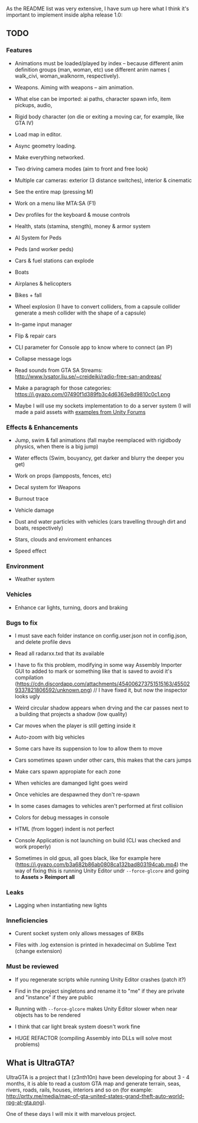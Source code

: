 As the README list was very extensive, I have sum up here what I think it's important to implement inside alpha release 1.0:

## TODO

### Features

* Animations must be loaded/played by index – because different anim definition groups (man, woman, etc) use different anim names ( walk_civi, woman_walknorm, respectively).

* Weapons. Aiming with weapons – aim animation.

* What else can be imported: ai paths, character spawn info, item pickups, audio, 

* Rigid body character (on die or exiting a moving car, for example, like GTA IV)

* Load map in editor.

* Async geometry loading.

* Make everything networked.

- Two driving camera modes (aim to front and free look)

- Multiple car cameras: exterior (3 distance switches), interior & cinematic

- See the entire map (pressing M)

- Work on a menu like MTA:SA (F1)

- Dev profiles for the keyboard & mouse controls

- Health, stats (stamina, stength), money & armor system

- AI System for Peds

- Peds (and worker peds)

- Cars & fuel stations can explode

 - Boats
 
 - Airplanes & helicopters
 
 - Bikes + fall

- Wheel explosion (I have to convert colliders, from a capsule collider generate a mesh collider with the shape of a capsule)

- In-game input manager

- Flip & repair cars

- CLI parameter for Console app to know where to connect (an IP)

- Collapse message logs

- Read sounds from GTA SA Streams: http://www.lysator.liu.se/~creideiki/radio-free-san-andreas/

- Make a paragraph for those categories: https://i.gyazo.com/07490f1d389fb3c4d6363e8d9810c0c1.png

- Maybe I will use my sockets implementation to do a server system (I will made a paid assets with [examples from Unity Forums](https://github.com/ZZona-Dummies/UnityForumsMultiplayer)

### Effects & Enhancements

* Jump, swim & fall animations (fall maybe reemplaced with rigidbody physics, when there is a big jump)

* Water effects (Swim, bouyancy, get darker and blurry the deeper you get)

* Work on props (lampposts, fences, etc)

* Decal system for Weapons

* Burnout trace

* Vehicle damage

* Dust and water particles with vehicles (cars travelling through dirt and boats, respectively)

* Stars, clouds and enviroment enhances

- Speed effect

### Environment

* Weather system

### Vehicles

* Enhance car lights, turning, doors and braking
    
### Bugs to fix

- I must save each folder instance on config.user.json not in config.json, and delete profile devs

- Read all radarxx.txd that its available

- I have to fix this problem, modifying in some way Assembly Importer GUI to added to mark or something like that is saved to avoid it's compilation (https://cdn.discordapp.com/attachments/454006273751515163/455029337821806592/unknown.png) // I have fixed it, but now the inspector looks ugly

- Weird circular shadow appears when drving and the car passes next to a building that projects a shadow (low quality)

- Car moves when the player is still getting inside it

- Auto-zoom with big vehicles

- Some cars have its suppension to low to allow them to move

- Cars sometimes spawn under other cars, this makes that the cars jumps

- Make cars spawn appropiate for each zone

- When vehicles are damanged light goes weird

- Once vehicles are despawned they don't re-spawn

- In some cases damages to vehicles aren't performed at first collision

- Colors for debug messages in console

- HTML (from logger) indent is not perfect

- Console Application is not launching on build (CLI was checked and work properly)

- Sometimes in old gpus, all goes black, like for example here (https://i.gyazo.com/b3a682b86ab0808ca132bad803194cab.mp4) the way of fixing this is running Unity Editor undr `--force-glcore` and going to **Assets > Reimport all**

### Leaks

- Lagging when instantiating new lights

### Inneficiencies

- Curent socket system only allows messages of 8KBs

- Files with .log extension is printed in hexadecimal on Sublime Text (change extension)

### Must be reviewed

- If you regenerate scripts while running Unity Editor crashes (patch it?)

- Find in the project singletons and rename it to "me" if they are private and "instance" if they are public

- Running with `--force-glcore` makes Unity Editor slower when near objects has to be rendered

- I think that car light break system doesn't work fine

- HUGE REFACTOR (compiling Assembly into DLLs will solve most problems)

## What is UltraGTA?

UltraGTA is a project that I (z3nth10n) have been developing for about 3 - 4 months, it is able to read a custom GTA map and generate terrain, seas, rivers, roads, rails, houses, interiors and so on (for example: http://prtty.me/media/map-of-gta-united-states-grand-theft-auto-world-rpg-at-gta.png).

One of these days I will mix it with marvelous project.